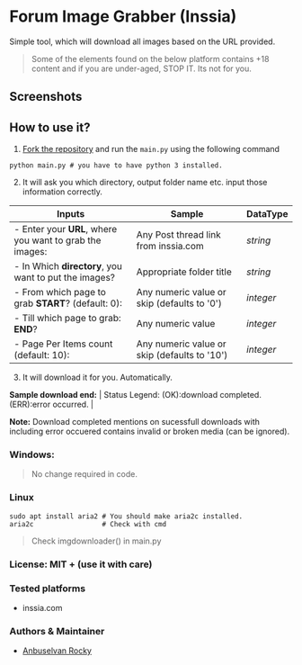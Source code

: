 # Forum Image Grabber (Inssia)

Simple tool, which will download all images based on the URL provided.

> Some of the elements found on the below platform contains +18 content and if you are under-aged, STOP IT. Its not for you.
## Screenshots

## How to use it?

1. [Fork the repository]() and run the `main.py` using the following command

```shell
python main.py # you have to have python 3 installed.
```

2. It will ask you which directory, output folder name etc. input those information correctly.

| Inputs  | Sample | DataType |
   | ------------- | ------------- | ----|
| - Enter your **URL**, where you want to grab the images:  | Any Post thread link from inssia.com   | _string_ |
| - In Which **directory**, you want to put the images?  | Appropriate folder title | _string_  |
| - From which page to grab **START**? (default: 0):  | Any numeric value or skip (defaults to '0') | _integer_ |
| - Till which page to grab: **END**?  | Any numeric value | _integer_ |
| - Page Per Items count (default: 10):  | Any numeric value or skip (defaults to '10') | _integer_ |

3. It will download it for you. Automatically.

**Sample download end:**
| Status Legend:
   (OK):download completed.(ERR):error occurred. |

**Note:** Download completed mentions on sucessfull downloads with including error occuered contains invalid or broken media (can be ignored).

### Windows:

> No change required in code.
### Linux 

```shell
sudo apt install aria2 # You should make aria2c installed.
aria2c                 # Check with cmd 
```

> Check imgdownloader() in main.py


### License: MIT + (use it with care)

### Tested platforms

- inssia.com

### Authors & Maintainer

- [Anbuselvan Rocky](https://fb.me/anburocky3)